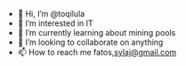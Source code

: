 - 👋 Hi, I’m @toqilula
- 👀 I’m interested in IT
- 🌱 I’m currently learning about mining pools
- 💞️ I’m looking to collaborate on anything
- 📫 How to reach me fatos,sylaj@gmail.com

<!---
toqilula/toqilula is a ✨ special ✨ repository because its `README.md` (this file) appears on your GitHub profile.
You can click the Preview link to take a look at your changes.
--->

